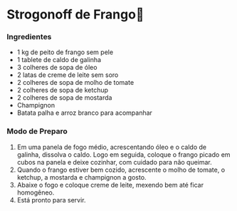 # Strogonoff de Frango:chicken: #

### Ingredientes

- 1 kg de peito de frango sem pele
- 1 tablete de caldo de galinha
- 3 colheres de sopa de óleo
- 2 latas de creme de leite sem soro
- 2 colheres de sopa de molho de tomate
- 2 colheres de sopa de ketchup
- 2 colheres de sopa de mostarda
- Champignon
- Batata palha e arroz branco para acompanhar



### Modo de Preparo

1. Em uma panela de fogo médio, acrescentando óleo e o caldo de galinha, dissolva o caldo. Logo em seguida, coloque o frango picado em cubos na panela e deixe cozinhar, com cuidado para não queimar. 
2. Quando o frango estiver bem cozido, acrescente o molho de tomate, o ketchup, a mostarda e champignon a gosto.
3. Abaixe o fogo e coloque creme de leite, mexendo bem até ficar homogêneo.
4. Está pronto para servir.
